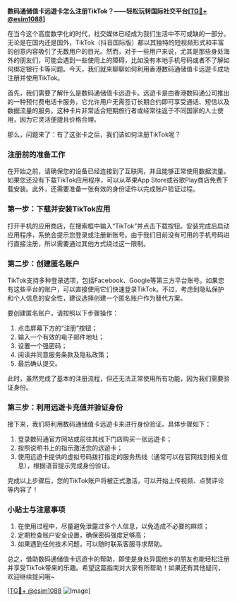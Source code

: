**数码通储值卡远遊卡怎么注册TikTok？——轻松玩转国际社交平台[[TG💪+ @esim1088](https://t.me/s/esim1088)]**

在当今这个高度数字化的时代，社交媒体已经成为我们生活中不可或缺的一部分。无论是在国内还是国外，TikTok（抖音国际版）都以其独特的短视频形式和丰富的创意内容吸引了无数用户的目光。然而，对于一些用户来说，尤其是那些身处海外的朋友们，可能会遇到一些使用上的障碍，比如没有本地手机号码或者不了解如何绑定银行卡等问题。今天，我们就来聊聊如何利用香港数码通储值卡远遊卡成功注册并使用TikTok。

首先，我们需要了解什么是数码通储值卡远遊卡。远遊卡是由香港数码通公司推出的一种预付费电话卡服务，它允许用户无需签订长期合约即可享受通话、短信以及数据流量的服务。这种卡片非常适合短期旅行者或经常往返于不同国家的人士使用，因为它灵活便捷且价格合理。

那么，问题来了：有了这张卡之后，我们该如何注册TikTok呢？

### 注册前的准备工作

在开始之前，请确保您的设备已经连接到了互联网，并且能够正常使用数据流量。如果您还没有下载TikTok应用程序，可以从苹果App Store或谷歌Play商店免费下载安装。此外，还需要准备一张有效的身份证件以完成账户验证过程。

### 第一步：下载并安装TikTok应用

打开手机的应用商店，在搜索框中输入“TikTok”并点击下载按钮。安装完成后启动应用程序，系统会提示您登录或注册新账号。由于我们目前没有可用的手机号码进行直接注册，所以需要通过其他方式绕过这一限制。

### 第二步：创建匿名账户

TikTok支持多种登录选项，包括Facebook、Google等第三方平台账号。如果您有这些平台的账户，可以直接使用它们快速登录TikTok。不过，考虑到隐私保护和个人信息的安全性，建议选择创建一个匿名账户作为替代方案。

要创建匿名账户，请按照以下步骤操作：
1. 点击屏幕下方的“注册”按钮；
2. 输入一个有效的电子邮件地址；
3. 设置一个强密码；
4. 阅读并同意服务条款及隐私政策；
5. 最后确认提交。

此时，虽然完成了基本的注册流程，但还无法正常使用所有功能，因为我们需要验证身份。

### 第三步：利用远遊卡充值并验证身份

接下来，我们将利用数码通储值卡远遊卡来进行身份验证。具体步骤如下：
1. 登录数码通官方网站或前往其线下门店购买一张远遊卡；
2. 按照说明书上的指示激活您的远遊卡；
3. 使用远遊卡提供的虚拟号码拨打指定的服务热线（通常可以在官网找到相关信息），根据语音提示完成身份验证。

完成以上步骤后，您的TikTok账户将被正式激活，可以开始上传视频、点赞评论等内容了！

### 小贴士与注意事项

1. 在使用过程中，尽量避免泄露过多个人信息，以免造成不必要的麻烦；
2. 定期检查账户安全设置，确保密码强度足够高；
3. 如果遇到任何技术问题，可以随时联系客服寻求帮助。

总之，借助数码通储值卡远遊卡的帮助，即使是身处异国他乡的朋友也能轻松注册并享受TikTok带来的乐趣。希望这篇指南对大家有所帮助！如果还有其他疑问，欢迎继续提问哦~

[[TG💪+ @esim1088](https://t.me/s/esim1088) ![Image](https://i.postimg.cc/4NQfJmqS/Snipaste-2025-05-13-00-14-12.png)]